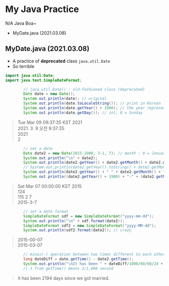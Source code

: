# My Java Practice
N/A Java Boa~
- MyDate.java (2021.03.08)


## MyDate.java (2021.03.08)
- A practice of **deprecated** class `java.util.Date`
- So terrible

```java
import java.util.Date;
import java.text.SimpleDateFormat;
```

```java
		// java.util.Date() : old-fashioned class (deprecated)
		Date date = new Date();
		System.out.println(date); // original
		System.out.println(date.toLocaleString()); // print in Korean
		System.out.println(date.getYear() + 1900); // the year represented by this date, minus 1900
		System.out.println(date.getDay()); // int, 0 = Sunday
```
> Tue Mar 09 09:37:35 KST 2021  
> 2021. 3. 9 오전 9:37:35  
> 2021  
> 2

```java
		// set a date
		Date date2 = new Date(2015-1900, 3-1, 7); // month : 0 = January
		System.out.println("\n" + date2);
		System.out.println(date2.getYear() + date2.getMonth() + date2.getDate()); // int + int + int
		// System.out.println(date2.getYear().toString() + date2.getMonth().toString() + date2.getDate().toString()); // error
		System.out.println(date2.getYear() + " " + date2.getMonth() + " " + date2.getDate());
		System.out.println((date2.getYear() + 1900) + "-" + (date2.getMonth() + 1) + "-" + date2.getDate());
```
> Sat Mar 07 00:00:00 KST 2015  
> 124  
> 115 2 7  
> 2015-3-7

```java
		// set a date format
		SimpleDateFormat sdf = new SimpleDateFormat("yyyy-mm-dd");
		System.out.println("\n" + sdf.format(date2));
		SimpleDateFormat sdf2 = new SimpleDateFormat("yyyy-MM-dd");
		System.out.println(sdf2.format(date2)); // crazy
```
> 2015-00-07  
> 2015-03-07

```java
		// minus(-) operation between two times different to each other
		long dateDiff = date.getTime() - date2.getTime();
		System.out.println("\nIt has been " + dateDiff/1000/60/60/24 + " days since we got married.");
		// 1 from getTime() means 1/1,000 second
```
> It has been 2194 days since we got married.

